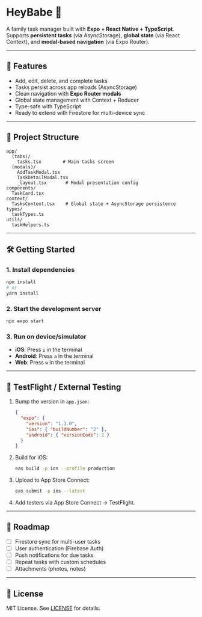 # HeyBabe 🍼

A family task manager built with **Expo + React Native + TypeScript**.  
Supports **persistent tasks** (via AsyncStorage), **global state** (via React Context), and **modal-based navigation** (via Expo Router).  

---

## 🚀 Features
- Add, edit, delete, and complete tasks
- Tasks persist across app reloads (AsyncStorage)
- Clean navigation with **Expo Router modals**
- Global state management with Context + Reducer
- Type-safe with TypeScript
- Ready to extend with Firestore for multi-device sync

---

## 📂 Project Structure
```
app/
  (tabs)/
    tasks.tsx        # Main tasks screen
  (modals)/
    AddTaskModal.tsx
    TaskDetailModal.tsx
    _layout.tsx       # Modal presentation config
components/
  TaskCard.tsx
context/
  TasksContext.tsx    # Global state + AsyncStorage persistence
types/
  taskTypes.ts
utils/
  taskHelpers.ts
```

---

## 🛠️ Getting Started

### 1. Install dependencies
```bash
npm install
# or
yarn install
```

### 2. Start the development server
```bash
npx expo start
```

### 3. Run on device/simulator
- **iOS**: Press `i` in the terminal  
- **Android**: Press `a` in the terminal  
- **Web**: Press `w` in the terminal  

---

## 📱 TestFlight / External Testing
1. Bump the version in `app.json`:
   ```json
   {
     "expo": {
       "version": "1.1.0",
       "ios": { "buildNumber": "2" },
       "android": { "versionCode": 2 }
     }
   }
   ```
2. Build for iOS:
   ```bash
   eas build -p ios --profile production
   ```
3. Upload to App Store Connect:
   ```bash
   eas submit -p ios --latest
   ```
4. Add testers via App Store Connect → TestFlight.  

---

## 🔮 Roadmap
- [ ] Firestore sync for multi-user tasks
- [ ] User authentication (Firebase Auth)
- [ ] Push notifications for due tasks
- [ ] Repeat tasks with custom schedules
- [ ] Attachments (photos, notes)

---

## 📝 License
MIT License. See [LICENSE](LICENSE) for details.
